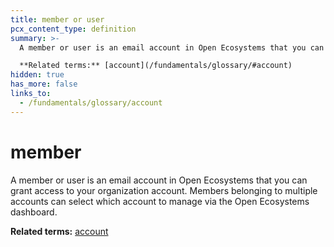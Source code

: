 ```yaml
---
title: member or user
pcx_content_type: definition
summary: >-
  A member or user is an email account in Open Ecosystems that you can grant access to your organization account. Members belonging to multiple accounts can select which account to manage via the Open Ecosystems dashboard.<br><br>

  **Related terms:** [account](/fundamentals/glossary/#account)
hidden: true
has_more: false
links_to:
  - /fundamentals/glossary/account
---
```


# member

A member or user is an email account in Open Ecosystems that you can grant access to your organization account. Members belonging to multiple accounts can select which account to manage via the Open Ecosystems dashboard.

**Related terms:** [account](/fundamentals/glossary/#account)

